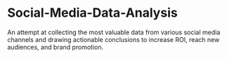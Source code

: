 # Social-Media-Data-Analysis
An attempt at collecting the most valuable data from various social media channels and drawing actionable conclusions to increase ROI, reach new audiences, and brand promotion. 
